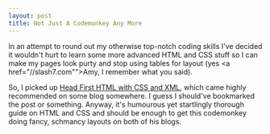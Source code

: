```yaml
--- 
layout: post
title: Not Just A Codemonkey Any More
---
```

In an attempt to round out my otherwise top-notch coding skills I've decided it wouldn't hurt to learn some more advanced HTML and CSS stuff so I can make my pages look purty and stop using tables for layout (yes <a href="//slash7.com"">Amy</a>, I remember what you said).

So, I picked up <a href="http://www.amazon.com/gp/product/059610197X/qid=1136905648/sr=8-1/ref=pd_bbs_1/104-6744991-8319958?n=507846&amp;s=books&amp;v=glance">Head First HTML with CSS and XML</a>, which came highly recommended on some blog somewhere.  I guess I should've bookmarked the post or something.  Anyway, it's humourous yet startlingly thorough guide on HTML and CSS and should be enough to get this codemonkey doing fancy, schmancy layouts on both of his blogs.
